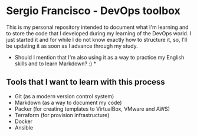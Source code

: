 # Sergio Francisco - DevOps toolbox
This is my personal repository intended to document what I'm learning and to store the code that I developed during my learning of the DevOps world.
I just started it and for while I do not know exactly how to structure it, so, I'll be updating it as soon as I advance through my study.

* Should I mention that I'm also using it as a way to practice my English skills and to learn Markdown? :) *

## Tools that I want to learn with this process
* Git (as a modern version control system)
* Markdown (as a way to document my code)
* Packer (for creating templates to VirtualBox, VMware and AWS)
* Terraform (for provision infrastructure)
* Docker
* Ansible

